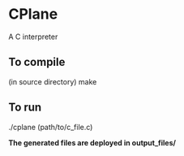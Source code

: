# CPlane
A C interpreter
<h2>To compile</h2>
(in source directory) make
<h2>To run</h2>
./cplane (path/to/c_file.c)

<b>The generated files are deployed in output_files/</b>
